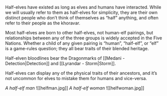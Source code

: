 Half-elves have existed as long as elves and humans have interacted. While we will usually refer to them as half-elves for simplicity, they are their own distinct people who don’t think of themselves as “half” anything, and often refer to their people as the khoravar.

Most half-elves are born to other half-elves, not human-elf pairings, but relationships between any of the three groups is widely accepted in the Five Nations. Whether a child of any given pairing is “human”, “half-elf”, or “elf” is a game-rules question; they all bear traits of their blended heritage.

Half-elven bloodlines bear the Dragonmarks of [[Medani - Detection|Detection]] and [[Lyrandar - Storm|Storm]].

Half-elves can display any of the physical traits of their ancestors, and it’s not uncommon for elves to mistake them for humans and vice-versa.

*A half-elf man*
![[helfman.jpg]]
*A half-elf woman*
![[helfwoman.jpg]]